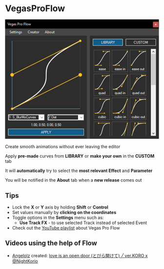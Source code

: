 # VegasProFlow

![Preview Picture](preview.png)

Create smooth animations without ever leaving the editor

Apply **pre-made** curves from **LIBRARY** or **make your own** in the **CUSTOM** tab

It will **automatically** try to select the **most relevant Effect** and **Parameter**

You will be notified in the **About** tab when a **new release** comes out

## Tips

- Lock the **X** or **Y** axis by holding **Shift** or **Control**
- Set values manually by **clicking on the coordinates**
- Toggle options in the **Settings** menu such as:
  - **Use Track FX** - to use selected Track instead of selected Event
- Check out the [YouTube playlist](https://www.youtube.com/playlist?list=PL9FpRwzrQ-HQ-SYhEQlY1euIJl_zx7ZVl) about Vegas Pro Flow

## Videos using the help of Flow
- [Angelolz](https://www.youtube.com/@angelolz1) created: [love is an open door (とびら開けて) ╱ ver.KORO x @NightKorio](https://www.youtube.com/watch?v=Ro-KaV3iCs0)
